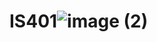 # IS401![image (2)](https://github.com/user-attachments/assets/b4e1e338-3996-41bb-9e05-767b2935e821)
